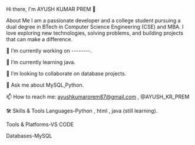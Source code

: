 Hi there, I'm AYUSH KUMAR PREM 👋


About Me
I am a passionate developer and a college student pursuing a dual degree in BTech in Computer Science Engineering (CSE) and MBA. I love exploring new technologies, solving problems, and building projects that can make a difference.

🔭 I’m currently working on --------.

🌱 I’m currently learning java.

👯 I’m looking to collaborate on database projects.

💬 Ask me about MySQL,Python.

📫 How to reach me: ayushkumarprem87@gmail.com , @AYUSH_KR_PREM

🛠️ Skills & Tools
Languages-Python , html , java (still learning).

Tools & Platforms-VS CODE

Databases-MySQL


